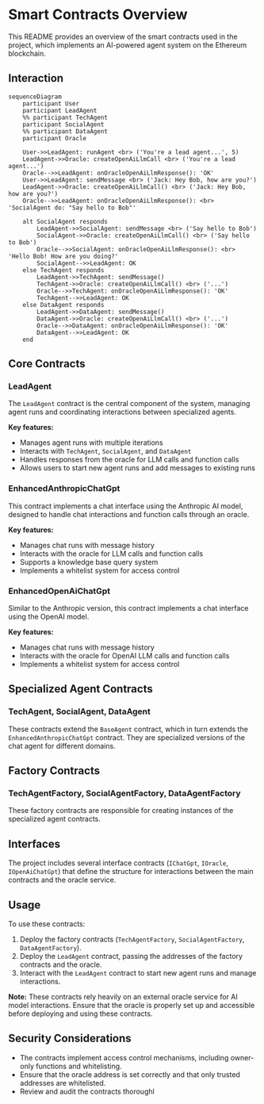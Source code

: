 # Smart Contracts Overview

This README provides an overview of the smart contracts used in the project, which implements an AI-powered agent system on the Ethereum blockchain.

## Interaction

```mermaid
sequenceDiagram
    participant User
    participant LeadAgent
    %% participant TechAgent
    participant SocialAgent
    %% participant DataAgent
    participant Oracle

    User->>LeadAgent: runAgent <br> ('You're a lead agent...', 5)
    LeadAgent->>Oracle: createOpenAiLlmCall <br> ('You're a lead agent...')
    Oracle-->>LeadAgent: onOracleOpenAiLlmResponse(): 'OK'
    User->>LeadAgent: sendMessage <br> ('Jack: Hey Bob, how are you?')
    LeadAgent->>Oracle: createOpenAiLlmCall() <br> ('Jack: Hey Bob, how are you?')
    Oracle-->>LeadAgent: onOracleOpenAiLlmResponse(): <br> 'SocialAgent do: "Say hello to Bob"'
    
    alt SocialAgent responds
        LeadAgent->>SocialAgent: sendMessage <br> ('Say hello to Bob')
        SocialAgent->>Oracle: createOpenAiLlmCall() <br> ('Say hello to Bob')
        Oracle-->>SocialAgent: onOracleOpenAiLlmResponse(): <br> 'Hello Bob! How are you doing?'
        SocialAgent-->>LeadAgent: OK
    else TechAgent responds
        LeadAgent->>TechAgent: sendMessage()
        TechAgent->>Oracle: createOpenAiLlmCall() <br> ('...')
        Oracle-->>TechAgent: onOracleOpenAiLlmResponse(): 'OK'
        TechAgent-->>LeadAgent: OK
    else DataAgent responds
        LeadAgent->>DataAgent: sendMessage()
        DataAgent->>Oracle: createOpenAiLlmCall() <br> ('...')
        Oracle-->>DataAgent: onOracleOpenAiLlmResponse(): 'OK'
        DataAgent-->>LeadAgent: OK
    end
```

## Core Contracts

### LeadAgent

The `LeadAgent` contract is the central component of the system, managing agent runs and coordinating interactions between specialized agents.

**Key features:**

- Manages agent runs with multiple iterations
- Interacts with `TechAgent`, `SocialAgent`, and `DataAgent`
- Handles responses from the oracle for LLM calls and function calls
- Allows users to start new agent runs and add messages to existing runs

### EnhancedAnthropicChatGpt

This contract implements a chat interface using the Anthropic AI model, designed to handle chat interactions and function calls through an oracle.

**Key features:**

- Manages chat runs with message history
- Interacts with the oracle for LLM calls and function calls
- Supports a knowledge base query system
- Implements a whitelist system for access control

### EnhancedOpenAiChatGpt

Similar to the Anthropic version, this contract implements a chat interface using the OpenAI model.

**Key features:**

- Manages chat runs with message history
- Interacts with the oracle for OpenAI LLM calls and function calls
- Implements a whitelist system for access control

## Specialized Agent Contracts

### TechAgent, SocialAgent, DataAgent

These contracts extend the `BaseAgent` contract, which in turn extends the `EnhancedAnthropicChatGpt` contract. They are specialized versions of the chat agent for different domains.

## Factory Contracts

### TechAgentFactory, SocialAgentFactory, DataAgentFactory

These factory contracts are responsible for creating instances of the specialized agent contracts.

## Interfaces

The project includes several interface contracts (`IChatGpt`, `IOracle`, `IOpenAiChatGpt`) that define the structure for interactions between the main contracts and the oracle service.

## Usage

To use these contracts:

1. Deploy the factory contracts (`TechAgentFactory`, `SocialAgentFactory`, `DataAgentFactory`).
2. Deploy the `LeadAgent` contract, passing the addresses of the factory contracts and the oracle.
3. Interact with the `LeadAgent` contract to start new agent runs and manage interactions.

**Note:** These contracts rely heavily on an external oracle service for AI model interactions. Ensure that the oracle is properly set up and accessible before deploying and using these contracts.

## Security Considerations

- The contracts implement access control mechanisms, including owner-only functions and whitelisting.
- Ensure that the oracle address is set correctly and that only trusted addresses are whitelisted.
- Review and audit the contracts thoroughl
